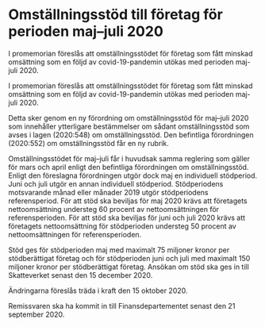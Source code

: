 # Omställningsstöd till företag för perioden maj–juli 2020

I promemorian föreslås att omställningsstödet för företag som fått minskad omsättning som en följd av covid-19-pandemin utökas med perioden maj-juli 2020.

I promemorian föreslås att omställningsstödet för företag som fått minskad omsättning som en följd av covid-19-pandemin utökas med perioden maj-juli 2020.

Detta sker genom en ny förordning om omställningsstöd för maj–juli 2020 som innehåller ytterligare bestämmelser om sådant omställningsstöd som avses i lagen (2020:548) om omställningsstöd. Den befintliga förordningen (2020:552) om omställningsstöd får en ny rubrik.

Omställningsstödet för maj–juli får i huvudsak samma reglering som gäller för mars och april enligt den befintliga förordningen om omställningsstöd. Enligt den föreslagna förordningen utgör dock maj en individuell stödperiod. Juni och juli utgör en annan individuell stödperiod. Stödperiodens motsvarande månad eller månader 2019 utgör stödperiodens referensperiod. För att stöd ska beviljas för maj 2020 krävs att företagets nettoomsättning understeg 60 procent av nettoomsättningen för referensperioden. För att stöd ska beviljas för juni och juli 2020 krävs att företagets nettoomsättning för stödperioden understeg 50 procent av nettoomsättningen för referensperioden.

Stöd ges för stödperioden maj med maximalt 75 miljoner kronor per stödberättigat företag och för stödperioden juni och juli med maximalt 150 miljoner kronor per stödberättigat företag. Ansökan om stöd ska ges in till Skatteverket senast den 15 december 2020.

Ändringarna föreslås träda i kraft den 15 oktober 2020.

Remissvaren ska ha kommit in till Finansdepartementet senast den 21 september 2020.
